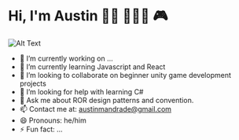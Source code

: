 # Hi, I'm Austin 👋🏽 👨🏽‍💻 🎮

![Alt Text](puttexthere)
- 🔭 I’m currently working on ...
- 🌱 I’m currently learning Javascript and React
- 👯 I’m looking to collaborate on beginner unity game development projects
- 🤔 I’m looking for help with learning C#
- 💬 Ask me about ROR design patterns and convention.
- 📫 Contact me at: [austinmandrade@gmail.com](austinmandrade@gmail.com)
- 😄 Pronouns: he/him
- ⚡ Fun fact: ...


